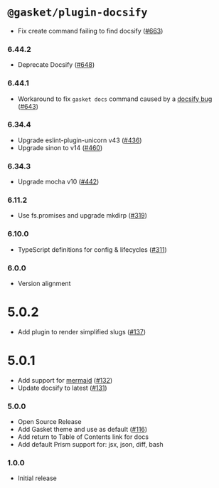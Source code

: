 # `@gasket/plugin-docsify`

- Fix create command failing to find docsify ([#663])

### 6.44.2

- Deprecate Docsify ([#648])

### 6.44.1

- Workaround to fix `gasket docs` command caused by a [docsify bug](https://github.com/docsifyjs/docsify/issues/2345) ([#643])

### 6.34.4

- Upgrade eslint-plugin-unicorn v43 ([#436])
- Upgrade sinon to v14 ([#460])

### 6.34.3

- Upgrade mocha v10 ([#442])

### 6.11.2

- Use fs.promises and upgrade mkdirp ([#319])

### 6.10.0

- TypeScript definitions for config & lifecycles ([#311])

### 6.0.0

- Version alignment

# 5.0.2

- Add plugin to render simplified slugs ([#137])

# 5.0.1

- Add support for [mermaid] ([#132])
- Update docsify to latest ([#131])

### 5.0.0

- Open Source Release
- Add Gasket theme and use as default ([#116])
- Add return to Table of Contents link for docs
- Add default Prism support for: jsx, json, diff, bash

### 1.0.0

- Initial release


[#116]:https://github.com/godaddy/gasket/pull/116
[#131]:https://github.com/godaddy/gasket/pull/131
[#132]:https://github.com/godaddy/gasket/pull/132
[#137]:https://github.com/godaddy/gasket/pull/137
[#311]:https://github.com/godaddy/gasket/pull/311
[#319]: https://github.com/godaddy/gasket/pull/319
[#436]: https://github.com/godaddy/gasket/pull/436
[#442]: https://github.com/godaddy/gasket/pull/442
[#460]: https://github.com/godaddy/gasket/pull/460
[#643]: https://github.com/godaddy/gasket/pull/643
[#648]: https://github.com/godaddy/gasket/pull/648
[#663]: https://github.com/godaddy/gasket/pull/663

[mermaid]:https://mermaid-js.github.io/
